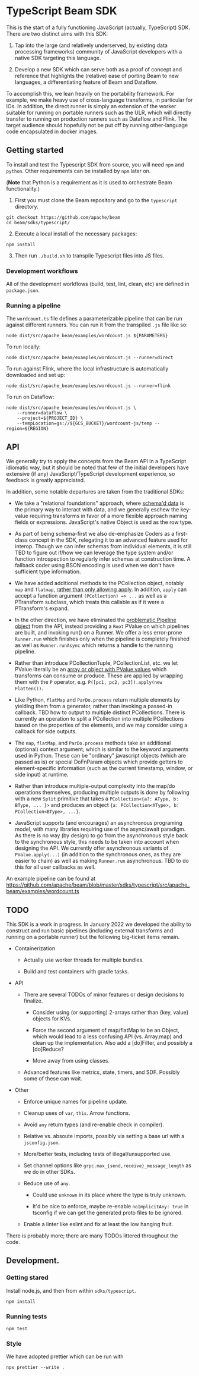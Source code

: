 <!--
    Licensed to the Apache Software Foundation (ASF) under one
    or more contributor license agreements.  See the NOTICE file
    distributed with this work for additional information
    regarding copyright ownership.  The ASF licenses this file
    to you under the Apache License, Version 2.0 (the
    "License"); you may not use this file except in compliance
    with the License.  You may obtain a copy of the License at

      http://www.apache.org/licenses/LICENSE-2.0

    Unless required by applicable law or agreed to in writing,
    software distributed under the License is distributed on an
    "AS IS" BASIS, WITHOUT WARRANTIES OR CONDITIONS OF ANY
    KIND, either express or implied.  See the License for the
    specific language governing permissions and limitations
    under the License.
-->

# TypeScript Beam SDK

This is the start of a fully functioning JavaScript (actually, TypeScript) SDK.
There are two distinct aims with this SDK:

1. Tap into the large (and relatively underserved, by existing data processing
frameworks) community of JavaScript developers with a native SDK targeting this language.

1. Develop a new SDK which can serve both as a proof of concept and reference
that highlights the (relative) ease of porting Beam to new languages,
a differentiating feature of Beam and Dataflow.

To accomplish this, we lean heavily on the portability framework.
For example, we make heavy use of cross-language transforms,
in particular for IOs.
In addition, the direct runner is simply an extension of the worker suitable
for running on portable runners such as the ULR, which will directly transfer
to running on production runners such as Dataflow and Flink.
The target audience should hopefully not be put off by running other-language
code encapsulated in docker images.

## Getting started

To install and test the Typescript SDK from source, you will need `npm` and
`python`. Other requirements can be installed by `npm` later on.

(**Note** that Python is a requirement as it is used to orchestrate Beam
functionality.)

1. First you must clone the Beam repository and go to the `typescript` directory.
```
git checkout https://github.com/apache/beam
cd beam/sdks/typescript/
```

2. Execute a local install of the necessary packages:

```
npm install
```

3. Then run `./build.sh` to transpile Typescript files into JS files.

### Development workflows

All of the development workflows (build, test, lint, clean, etc) are defined in
`package.json`.

### Running a pipeline

The `wordcount.ts` file defines a parameterizable pipeline that can be run
against different runners. You can run it from the transpiled `.js` file
like so:

```
node dist/src/apache_beam/examples/wordcount.js ${PARAMETERS}
```

To run locally:

```
node dist/src/apache_beam/examples/wordcount.js --runner=direct
```

To run against Flink, where the local infrastructure is automatically
downloaded and set up:

```
node dist/src/apache_beam/examples/wordcount.js --runner=flink
```

To run on Dataflow:

```
node dist/src/apache_beam/examples/wordcount.js \
    --runner=dataflow \
    --project=${PROJECT_ID} \
    --tempLocation=gs://${GCS_BUCKET}/wordcount-js/temp --region=${REGION}
```


## API

We generally try to apply the concepts from the Beam API in a TypeScript
idiomatic way, but it should be noted that few of the initial developers
have extensive (if any) JavaScript/TypeScript development experience, so
feedback is greatly appreciated.

In addition, some notable departures are taken from the traditional SDKs:

* We take a "relational foundations" approach, where
[schema'd data](https://docs.google.com/document/d/1tnG2DPHZYbsomvihIpXruUmQ12pHGK0QIvXS1FOTgRc/edit#heading=h.puuotbien1gf)
is the primary way to interact with data, and we generally eschew the key-value
requiring transforms in favor of a more flexible approach naming fields or
expressions. JavaScript's native Object is used as the row type.

* As part of being schema-first we also de-emphasize Coders as a first-class
concept in the SDK, relegating it to an advanced feature used for interop.
Though we can infer schemas from individual elements, it is still TBD to
figure out if/how we can leverage the type system and/or function introspection
to regularly infer schemas at construction time. A fallback coder using BSON
encoding is used when we don't have sufficient type information.

* We have added additional methods to the PCollection object, notably `map`
and `flatmap`, [rather than only allowing apply](https://www.mail-archive.com/dev@beam.apache.org/msg06035.html).
In addition, `apply` can accept a function argument `(PCollection) => ...` as
well as a PTransform subclass, which treats this callable as if it were a
PTransform's expand.

* In the other direction, we have eliminated the
[problematic Pipeline object](https://s.apache.org/no-beam-pipeline)
from the API, instead providing a `Root` PValue on which pipelines are built,
and invoking run() on a Runner.  We offer a less error-prone `Runner.run`
which finishes only when the pipeline is completely finished as well as
`Runner.runAsync` which returns a handle to the running pipeline.

* Rather than introduce PCollectionTuple, PCollectionList, etc. we let PValue
literally be an
[array or object with PValue values](https://github.com/robertwb/beam-javascript/blob/de4390dd767f046903ac23fead5db333290462db/sdks/node-ts/src/apache_beam/pvalue.ts#L116)
which transforms can consume or produce.
These are applied by wrapping them with the `P` operator, e.g.
`P([pc1, pc2, pc3]).apply(new Flatten())`.

* Like Python, `flatMap` and `ParDo.process` return multiple elements by
yielding them from a generator, rather than invoking a passed-in callback.
TBD how to output to multiple distinct PCollections.
There is currently an operation to split a PCollection into multiple
PCollections based on the properties of the elements, and
we may consider using a callback for side outputs.

* The `map`, `flatMap`, and `ParDo.process` methods take an additional
(optional) context argument, which is similar to the keyword arguments
used in Python. These can be "ordinary" javascript objects (which are passed
as is) or special DoFnParam objects which provide getters to element-specific
information (such as the current timestamp, window, or side input) at runtime.

* Rather than introduce multiple-output complexity into the map/do operations
themselves, producing multiple outputs is done by following with a new
`Split` primitive that takes a
`PCollection<{a?: AType, b: BType, ... }>` and produces an object
`{a: PCollection<AType>, b: PCollection<BType>, ...}`.

* JavaScript supports (and encourages) an asynchronous programing model, with
many libraries requiring use of the async/await paradigm.
As there is no way (by design) to go from the asynchronous style back to
the synchronous style, this needs to be taken into account
when designing the API.
We currently offer asynchronous variants of `PValue.apply(...)` (in addition
to the synchronous ones, as they are easier to chain) as well as making
`Runner.run` asynchronous. TBD to do this for all user callbacks as well.

An example pipeline can be found at https://github.com/apache/beam/blob/master/sdks/typescript/src/apache_beam/examples/wordcount.ts

## TODO

This SDK is a work in progress. In January 2022 we developed the ability to
construct and run basic pipelines (including external transforms and running
on a portable runner) but the following big-ticket items remain.

* Containerization

  * Actually use worker threads for multiple bundles.

  * Build and test containers with gradle tasks.

* API

  * There are several TODOs of minor features or design decisions to finalize.

    * Consider using (or supporting) 2-arrays rather than {key, value} objects
      for KVs.

    * Force the second argument of map/flatMap to be an Object, which would lead
    to a less confusing API (vs. Array.map) and clean up the implementation.
    Also add a [do]Filter, and possibly a [do]Reduce?

    * Move away from using classes.

  * Advanced features like metrics, state, timers, and SDF.
  Possibly some of these can wait.

* Other

  * Enforce unique names for pipeline update.

  * Cleanup uses of `var`, `this`. Arrow functions.

  * Avoid `any` return types (and re-enable check in compiler).

  * Relative vs. absoute imports, possibly via setting a base url with a
  `jsconfig.json`.

  * More/better tests, including tests of illegal/unsupported use.

  * Set channel options like `grpc.max_{send,receive}_message_length` as we
  do in other SDKs.

  * Reduce use of `any`.

    * Could use `unknown` in its place where the type is truly unknown.

    * It'd be nice to enforce, maybe re-enable `noImplicitAny: true` in
    tsconfig if we can get the generated proto files to be ignored.

  * Enable a linter like eslint and fix at least the low hanging fruit.

There is probably more; there are many TODOs littered throughout the code.

## Development.

### Getting stared

Install node.js, and then from within `sdks/typescript`.

```
npm install
```

### Running tests

```
npm test
```

### Style

We have adopted prettier which can be run with

```
npx prettier --write .
```
